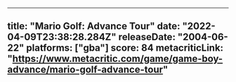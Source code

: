 
---
title: "Mario Golf: Advance Tour"
date: "2022-04-09T23:38:28.284Z"
releaseDate: "2004-06-22"
platforms: ["gba"]
score: 84
metacriticLink: "https://www.metacritic.com/game/game-boy-advance/mario-golf-advance-tour"
---
